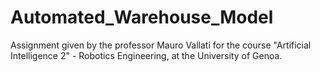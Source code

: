 # Automated_Warehouse_Model
Assignment given by the professor Mauro Vallati for the course "Artificial Intelligence 2" - Robotics Engineering, at the University of Genoa.

